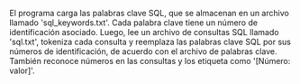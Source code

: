 El programa carga las palabras clave SQL, que se almacenan en un archivo llamado 'sql_keywords.txt'. Cada palabra clave tiene un número de identificación asociado. Luego, lee un archivo de consultas SQL llamado 'sql.txt', tokeniza cada consulta y reemplaza las palabras clave SQL por sus números de identificación, de acuerdo con el archivo de palabras clave. También reconoce números en las consultas y los etiqueta como '[Número: valor]'.

